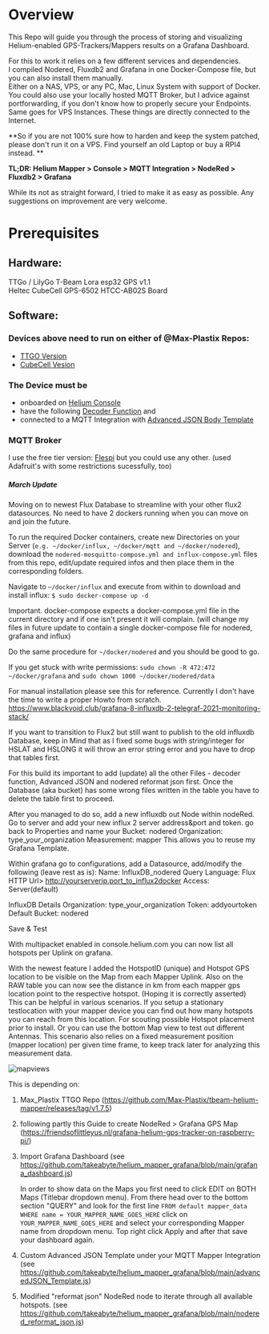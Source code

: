 # Overview 

This Repo will guide you through the process of storing and visualizing Helium-enabled GPS-Trackers/Mappers results on a Grafana Dashboard.

For this to work it relies on a few different services and dependencies. \
I compiled Nodered, Fluxdb2 and Grafana in one Docker-Compose file, but you can also install them manually. \
Either on a NAS, VPS, or any PC, Mac, Linux System with support of Docker. \
You could also use your locally hosted MQTT Broker, but I advice against portforwarding, if you don't know how to properly secure your Endpoints. \
Same goes for VPS Instances. These things are directly connected to the Internet. 

**So if you are not 100% sure how to harden and keep the system patched, please don't run it on a VPS. Find yourself an old Laptop or buy a RPI4 instead. **

**TL;DR: Helium Mapper \> Console \> MQTT Integration \> NodeRed \> Fluxdb2 \> Grafana**

While its not as straight forward, I tried to make it as easy as possible. 
Any suggestions on improvement are very welcome. 

# Prerequisites

## Hardware:
TTGo / LilyGo T-Beam Lora esp32 GPS v1.1  
Heltec CubeCell GPS-6502 HTCC-AB02S Board 

## Software: 
### Devices above need to run on either of @Max-Plastix Repos: 
- [TTGO Version](https://github.com/Max-Plastix/tbeam-helium-mapper/releases/)
- [CubeCell Vesion](https://github.com/Max-Plastix/CubeCell-GPS-Helium-Mapper/releases)

### The Device must be 
- onboarded on [Helium Console](https://console.helium.com/)
- have the following [Decoder Function](https://github.com/Max-Plastix/tbeam-helium-mapper/blob/main/console-decoders/unified_decoder.js) and 
- connected to a MQTT Integration with [Advanced JSON Body Template](https://github.com/takeabyte/helium_mapper_grafana/blob/main/advancedJSON_Template.js)

### MQTT Broker
I use the free tier version: [Flespi](https://flespi.com/mqtt-broker) 
but you could use any other. (used Adafruit's with some restrictions sucessfully, too)



##### March Update #####
Moving on to newest Flux Database to streamline with your other flux2 datasources. No need to have 2 dockers running when you can move on and join the future. 

To run the required Docker containers, create new Directories on your Server (`e.g. ~/docker/influx, ~/docker/mqtt and ~/docker/nodered`), download the `nodered-mosquitto-compose.yml and influx-compose.yml` files from this repo, edit/update required infos and then place them in the corresponding folders. 

Navigate to `~/docker/influx` and execute from within to download and install influx:
`$ sudo docker-compose up -d`

Important. docker-compose expects a docker-compose.yml file in the current directory and if one isn't present it will complain. (will change my files in future update to contain a single docker-compose file for nodered, grafana and influx)

Do the same procedure for `~/docker/nodered` and you should be good to go. 

If you get stuck with write permissions: `sudo chown -R 472:472 ~/docker/grafana` and `sudo chown 1000 ~/docker/nodered/data`

For manual installation please see this for reference. Currently I don't have the time to write a proper Howto from scratch. 
https://www.blackvoid.club/grafana-8-influxdb-2-telegraf-2021-monitoring-stack/ 



If you want to transition to Flux2 but still want to publish to the old influxdb Database, keep in Mind that as I fixed some bugs with string/integer for HSLAT and HSLONG it will throw an error string error and you have to drop that tables first. 


For this build its important to add (update) all the other Files - decoder function, Advanced JSON and nodered reformat json first. 
Once the Database (aka bucket) has some wrong files written in the table you have to delete the table first to proceed.

After you managed to do so, add a new influxdb out Node within nodeRed. 
Go to server and add your new influx 2 server address&port and token. 
go back to Properties and 
name your Bucket: nodered 
Organization: type_your_organization 
Measurement: mapper 
This allows you to reuse my Grafana Template. 


Within grafana go to configurations, 
add a Datasource, add/modify the following (leave rest as is): 
Name: InfluxDB_nodered
Query Language: Flux
HTTP 
Url> http://yourserverip.port_to_influx2docker
Access: Server(default)

InfluxDB Details
Organization: type_your_organization
Token: addyourtoken
Default Bucket: nodered

Save & Test




With multipacket enabled in console.helium.com you can now list all hotspots per Uplink on grafana. 

With the newest feature I added the HotspotID (unique) and Hotspot GPS location to be visible on the Map from each Mapper Uplink.
Also on the RAW table you can now see the distance in km from each mapper gps location point to the respective hotspot. (Hoping it is correctly asserted)
This can be helpful in various scenarios. If you setup a stationary testlocation with your mapper device you can find out how many hotspots you can reach from this location. 
For scouting possible Hotspot placement prior to install. Or you can use the bottom Map view to test out different Antennas. This scenario also relies on a fixed measurement position (mapper location) per given time frame, to keep track later for analyzing this measurement data. 

![mapviews](https://user-images.githubusercontent.com/10709642/154382877-43e1f1f2-2ee9-417c-ac14-1ece6fe10218.png)


This is depending on: 
1) Max_Plastix TTGO Repo 
   (https://github.com/Max-Plastix/tbeam-helium-mapper/releases/tag/v1.7.5)

2) following partly this Guide to create NodeRed > Grafana GPS Map 
   (https://friendsoflittleyus.nl/grafana-helium-gps-tracker-on-raspberry-pi/) 

3) Import Grafana Dashboard 
   (see https://github.com/takeabyte/helium_mapper_grafana/blob/main/grafana_dashboard.js)
   
   In order to show data on the Maps you first need to click EDIT on BOTH Maps (Titlebar dropdown menu).
   From there head over to the bottom section "QUERY" and look for the first line
   `FROM default mapper_data WHERE name = YOUR_MAPPER_NAME_GOES_HERE`
   click on `YOUR_MAPPER_NAME_GOES_HERE` and select your corresponding Mapper name from dropdown menu. 
   Top right click Apply and after that save your dashboard again. 
   


4) Custom Advanced JSON Template under your MQTT Mapper Integration 
   (see https://github.com/takeabyte/helium_mapper_grafana/blob/main/advancedJSON_Template.js)

5) Modified "reformat json" NodeRed node to iterate through all available hotspots. 
   (see https://github.com/takeabyte/helium_mapper_grafana/blob/main/nodered_reformat_json.js)
